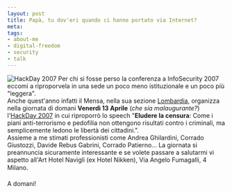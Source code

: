 ```yaml
--- 
layout: post
title: Papà, tu dov'eri quando ci hanno portato via Internet?
meta: 
tags: 
- about-me
- digital-freedom
- security
- talk
---
```

![HackDay 2007](/download/20070412_hackday.thumbnail.gif)
Per chi si fosse perso la conferenza a InfoSecurity 2007 eccomi a riproporvela in una sede un poco meno istituzionale e un poco più "leggera".  
Anche quest'anno infatti il Mensa, nella sua sezione [Lombardia](http://lombardia.mensa.it), organizza nella giornata di domani **Venerdì 13 Aprile** (*che sia malaugurante?*) l'[HackDay 2007](http://lombardia.mensa.it/hackday.htm) in cui riproporrò lo speech "**Eludere la censura**: Come i piani anti-terrorismo e pedofilia non ottengono risultati contro i criminali, ma semplicemente ledono le libertà dei cittadini.".  
Assieme a me stimati professionisti come Andrea Ghilardini, Corrado Giustozzi, Davide Rebus Gabrini, Corrado Patierno... La giornata si preannuncia sicuramente interessante e se volete passare a salutarmi vi aspetto all'Art Hotel Navigli (ex Hotel Nikken), Via Angelo Fumagalli, 4  Milano.  
  
A domani! 
